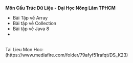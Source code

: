 **Môn Cấu Trúc Dữ Liệu - Đại Học Nông Lâm TPHCM**
- Bài Tập về Array
- Bài tập về Collection
- Bài tập về Java 8
- 
</br>
 Tai Lieu Mon Hoc: (https://www.mediafire.com/folder/79afyf51rafqt/DS_K23)

 
